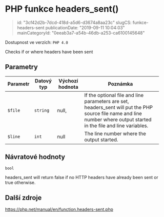 PHP funkce headers_sent()
================================

> id: "3cf42d2b-7dcd-418d-a5d6-d3674a8aa23c"
> slugCS: funkce-headers-sent
> publicationDate: "2019-09-11 10:04:03"
> mainCategoryId: "0eeab3a7-a54b-46db-a253-ca6100145648"

Dostupnost ve verzích: `PHP 4.0`

Checks if or where headers have been sent


Parametry
--------------

| Parametr | Datový typ | Výchozí hodnota | Poznámka |
|-----|-----|-----|-----|
| `$file` | `string` | null, | If the optional file and line parameters are set, headers_sent will put the PHP source file name and line number where output started in the file and line variables. |
| `$line` | `int` | null | The line number where the output started. |


Návratové hodnoty
----------------

`bool`

headers_sent will return false if no HTTP headers
have already been sent or true otherwise.

Další zdroje
------------

https://php.net/manual/en/function.headers-sent.php
